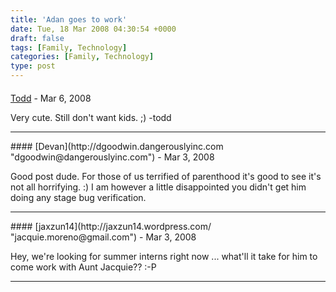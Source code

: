 ```yaml
---
title: 'Adan goes to work'
date: Tue, 18 Mar 2008 04:30:54 +0000
draft: false
tags: [Family, Technology]
categories: [Family, Technology]
type: post
---
```



#### 
[Todd](http://www.dma.org/cgi-bin/cgiwrap/tw/toddblog "taw@pobox.com") - <time datetime="2008-03-29 16:19:14">Mar 6, 2008</time>

Very cute. Still don't want kids. ;) -todd
<hr />
#### 
[Devan](http://dgoodwin.dangerouslyinc.com "dgoodwin@dangerouslyinc.com") - <time datetime="2008-03-19 07:57:53">Mar 3, 2008</time>

Good post dude. For those of us terrified of parenthood it's good to see it's not all horrifying. :) I am however a little disappointed you didn't get him doing any stage bug verification.
<hr />
#### 
[jaxzun14](http://jaxzun14.wordpress.com/ "jacquie.moreno@gmail.com") - <time datetime="2008-03-19 17:11:16">Mar 3, 2008</time>

Hey, we're looking for summer interns right now ... what'll it take for him to come work with Aunt Jacquie?? :-P
<hr />
